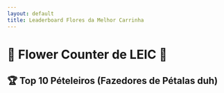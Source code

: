 ```yaml
---
layout: default
title: Leaderboard Flores da Melhor Carrinha 
---
```


# 🌸 Flower Counter de LEIC 🌸

## 🏆 Top 10 Pételeiros (Fazedores de Pétalas duh)

<div id="leaderboard"></div>


<script>
  const sheetID = '14PnbkAb4wUjOORFmwI6ThG-WUsuDq6tdIMgSTexcs0o';
  const range = 'Leaderboard'; 
  const sheetURL = `https://sheets.googleapis.com/v4/spreadsheets/${sheetID}/values/${range}?key=AIzaSyDoUCZ4ZOdOZXy0OUGxGr5bW34VyqzP50U`;

  fetch(sheetURL)
    .then(response => response.json())
    .then(data => {
      const entries = data.values;

      // Tabela principal (começa na linha 1 até onde há nomes)
      const leaderboardData = entries.slice(1).filter(row => row[0] && !isNaN(row[1]));
      leaderboardData.sort((a, b) => b[1] - a[1]);
      const top10 = leaderboardData.slice(0, 10);

      let html = '<table><tr><th>Posição</th><th>Nome do Pételeiro</th><th>Pontuação</th></tr>';
      top10.forEach((row, i) => {
        html += `<tr><td>${i + 1}</td><td>${row[0]}</td><td>${row[1]}</td></tr>`;
      });
      html += '</table>';
      document.getElementById('leaderboard').innerHTML = html;

      // Buscar os valores de Faltam (Pétalas) e Faltam (Flores)
      const faltamPetalas = entries[1][5]; // F2
      const faltamFlores = entries[1][6];  // G2

      // Calcular dias até 20 de maio
      const hoje = new Date();
      const vinteMaio = new Date(hoje.getFullYear(), 4, 20);
      if (hoje > vinteMaio) vinteMaio.setFullYear(vinteMaio.getFullYear() + 1);
      const diasRestantes = Math.ceil((vinteMaio - hoje) / (1000 * 60 * 60 * 24));

      // Mostrar tudo
      const infoHTML = `
        <div style="margin-top: 30px; font-size: 1.3em; text-align: center;">
          <div style="margin-bottom: 10px;">
            ⏳ <strong>Faltam ${diasRestantes} dias</strong> para o glorioso dia <strong>20 de maio</strong>!
          </div>
          <div>
            🌼 <strong>${faltamFlores} flores</strong> e 🌸 <strong>${faltamPetalas} pétalas</strong> para atingir o objetivo!
          </div>
        </div>
      `;
      document.getElementById('contador').innerHTML = infoHTML;
    })
    .catch(error => console.error('Erro ao carregar os dados: ', error));
</script>
